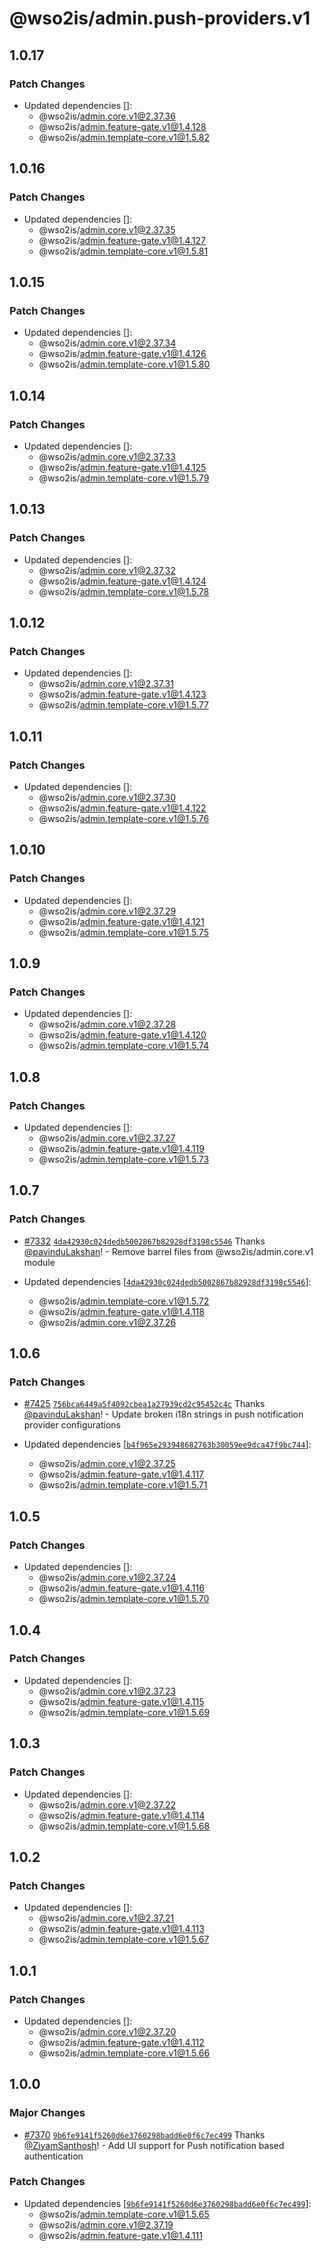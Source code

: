 # @wso2is/admin.push-providers.v1

## 1.0.17

### Patch Changes

- Updated dependencies []:
  - @wso2is/admin.core.v1@2.37.36
  - @wso2is/admin.feature-gate.v1@1.4.128
  - @wso2is/admin.template-core.v1@1.5.82

## 1.0.16

### Patch Changes

- Updated dependencies []:
  - @wso2is/admin.core.v1@2.37.35
  - @wso2is/admin.feature-gate.v1@1.4.127
  - @wso2is/admin.template-core.v1@1.5.81

## 1.0.15

### Patch Changes

- Updated dependencies []:
  - @wso2is/admin.core.v1@2.37.34
  - @wso2is/admin.feature-gate.v1@1.4.126
  - @wso2is/admin.template-core.v1@1.5.80

## 1.0.14

### Patch Changes

- Updated dependencies []:
  - @wso2is/admin.core.v1@2.37.33
  - @wso2is/admin.feature-gate.v1@1.4.125
  - @wso2is/admin.template-core.v1@1.5.79

## 1.0.13

### Patch Changes

- Updated dependencies []:
  - @wso2is/admin.core.v1@2.37.32
  - @wso2is/admin.feature-gate.v1@1.4.124
  - @wso2is/admin.template-core.v1@1.5.78

## 1.0.12

### Patch Changes

- Updated dependencies []:
  - @wso2is/admin.core.v1@2.37.31
  - @wso2is/admin.feature-gate.v1@1.4.123
  - @wso2is/admin.template-core.v1@1.5.77

## 1.0.11

### Patch Changes

- Updated dependencies []:
  - @wso2is/admin.core.v1@2.37.30
  - @wso2is/admin.feature-gate.v1@1.4.122
  - @wso2is/admin.template-core.v1@1.5.76

## 1.0.10

### Patch Changes

- Updated dependencies []:
  - @wso2is/admin.core.v1@2.37.29
  - @wso2is/admin.feature-gate.v1@1.4.121
  - @wso2is/admin.template-core.v1@1.5.75

## 1.0.9

### Patch Changes

- Updated dependencies []:
  - @wso2is/admin.core.v1@2.37.28
  - @wso2is/admin.feature-gate.v1@1.4.120
  - @wso2is/admin.template-core.v1@1.5.74

## 1.0.8

### Patch Changes

- Updated dependencies []:
  - @wso2is/admin.core.v1@2.37.27
  - @wso2is/admin.feature-gate.v1@1.4.119
  - @wso2is/admin.template-core.v1@1.5.73

## 1.0.7

### Patch Changes

- [#7332](https://github.com/wso2/identity-apps/pull/7332) [`4da42930c024dedb5002867b82928df3198c5546`](https://github.com/wso2/identity-apps/commit/4da42930c024dedb5002867b82928df3198c5546) Thanks [@pavinduLakshan](https://github.com/pavinduLakshan)! - Remove barrel files from @wso2is/admin.core.v1 module

- Updated dependencies [[`4da42930c024dedb5002867b82928df3198c5546`](https://github.com/wso2/identity-apps/commit/4da42930c024dedb5002867b82928df3198c5546)]:
  - @wso2is/admin.template-core.v1@1.5.72
  - @wso2is/admin.feature-gate.v1@1.4.118
  - @wso2is/admin.core.v1@2.37.26

## 1.0.6

### Patch Changes

- [#7425](https://github.com/wso2/identity-apps/pull/7425) [`756bca6449a5f4092cbea1a27939cd2c95452c4c`](https://github.com/wso2/identity-apps/commit/756bca6449a5f4092cbea1a27939cd2c95452c4c) Thanks [@pavinduLakshan](https://github.com/pavinduLakshan)! - Update broken i18n strings in push notification provider configurations

- Updated dependencies [[`b4f965e293948682763b30059ee9dca47f9bc744`](https://github.com/wso2/identity-apps/commit/b4f965e293948682763b30059ee9dca47f9bc744)]:
  - @wso2is/admin.core.v1@2.37.25
  - @wso2is/admin.feature-gate.v1@1.4.117
  - @wso2is/admin.template-core.v1@1.5.71

## 1.0.5

### Patch Changes

- Updated dependencies []:
  - @wso2is/admin.core.v1@2.37.24
  - @wso2is/admin.feature-gate.v1@1.4.116
  - @wso2is/admin.template-core.v1@1.5.70

## 1.0.4

### Patch Changes

- Updated dependencies []:
  - @wso2is/admin.core.v1@2.37.23
  - @wso2is/admin.feature-gate.v1@1.4.115
  - @wso2is/admin.template-core.v1@1.5.69

## 1.0.3

### Patch Changes

- Updated dependencies []:
  - @wso2is/admin.core.v1@2.37.22
  - @wso2is/admin.feature-gate.v1@1.4.114
  - @wso2is/admin.template-core.v1@1.5.68

## 1.0.2

### Patch Changes

- Updated dependencies []:
  - @wso2is/admin.core.v1@2.37.21
  - @wso2is/admin.feature-gate.v1@1.4.113
  - @wso2is/admin.template-core.v1@1.5.67

## 1.0.1

### Patch Changes

- Updated dependencies []:
  - @wso2is/admin.core.v1@2.37.20
  - @wso2is/admin.feature-gate.v1@1.4.112
  - @wso2is/admin.template-core.v1@1.5.66

## 1.0.0

### Major Changes

- [#7370](https://github.com/wso2/identity-apps/pull/7370) [`9b6fe9141f5260d6e3760298badd6e0f6c7ec499`](https://github.com/wso2/identity-apps/commit/9b6fe9141f5260d6e3760298badd6e0f6c7ec499) Thanks [@ZiyamSanthosh](https://github.com/ZiyamSanthosh)! - Add UI support for Push notification based authentication

### Patch Changes

- Updated dependencies [[`9b6fe9141f5260d6e3760298badd6e0f6c7ec499`](https://github.com/wso2/identity-apps/commit/9b6fe9141f5260d6e3760298badd6e0f6c7ec499)]:
  - @wso2is/admin.template-core.v1@1.5.65
  - @wso2is/admin.core.v1@2.37.19
  - @wso2is/admin.feature-gate.v1@1.4.111
